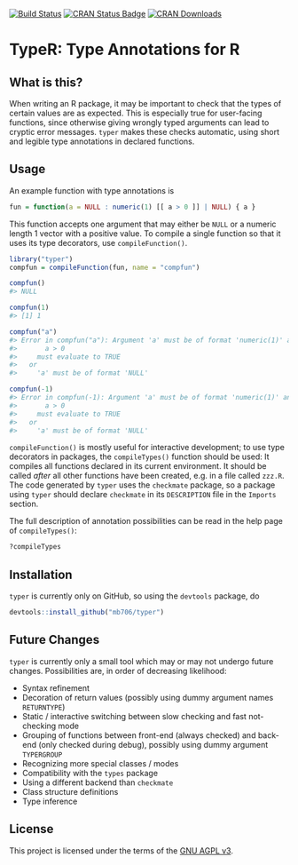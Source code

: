 [![Build Status](https://travis-ci.org/mb706/typer.svg?branch=master)](https://travis-ci.org/mb706/typer)
[![CRAN Status Badge](http://www.r-pkg.org/badges/version/typer)](https://CRAN.R-project.org/package=typer)
[![CRAN Downloads](http://cranlogs.r-pkg.org/badges/typer)](https://cran.rstudio.com/web/packages/typer/index.html)


# TypeR: Type Annotations for R

## What is this?

When writing an R package, it may be important to check that the types of certain values are as expected. This is especially true for user-facing functions, since otherwise giving wrongly typed arguments can lead to cryptic error messages. `typer` makes these checks automatic, using short and legible type annotations in declared functions.

## Usage

An example function with type annotations is

```r
fun = function(a = NULL : numeric(1) [[ a > 0 ]] | NULL) { a }
```
This function accepts one argument that may either be `NULL` or a numeric length 1 vector with a positive value. To compile a single function so that it uses its type decorators, use `compileFunction()`.

```r
library("typer")
compfun = compileFunction(fun, name = "compfun")

compfun()
#> NULL

compfun(1)
#> [1] 1

compfun("a")
#> Error in compfun("a"): Argument 'a' must be of format 'numeric(1)' and the expression
#>       a > 0
#>     must evaluate to TRUE
#>   or
#>     'a' must be of format 'NULL'

compfun(-1)
#> Error in compfun(-1): Argument 'a' must be of format 'numeric(1)' and the expression
#>       a > 0
#>     must evaluate to TRUE
#>   or
#>     'a' must be of format 'NULL'
```

`compileFunction()` is mostly useful for interactive development; to use type decorators in packages, the `compileTypes()` function should be used: It compiles all functions declared in its current environment. It should be called *after* all other functions have been created, e.g. in a file called `zzz.R`. The code generated by `typer` uses the `checkmate` package, so a package using `typer` should declare `checkmate` in its `DESCRIPTION` file in the `Imports` section.

The full description of annotation possibilities can be read in the help page of `compileTypes()`:

```r
?compileTypes
```

## Installation

`typer` is currently only on GitHub, so using the `devtools` package, do

```r
devtools::install_github("mb706/typer")
```

## Future Changes

`typer` is currently only a small tool which may or may not undergo future changes. Possibilities are, in order of decreasing likelihood:

* Syntax refinement
* Decoration of return values (possibly using dummy argument names `RETURNTYPE`)
* Static / interactive switching between slow checking and fast not-checking mode
* Grouping of functions between front-end (always checked) and back-end (only checked during debug), possibly using dummy argument `TYPERGROUP`
* Recognizing more special classes / modes
* Compatibility with the `types` package
* Using a different backend than `checkmate`
* Class structure definitions
* Type inference

## License

This project is licensed under the terms of the [GNU AGPL v3](https://www.gnu.org/licenses/agpl-3.0.html).
